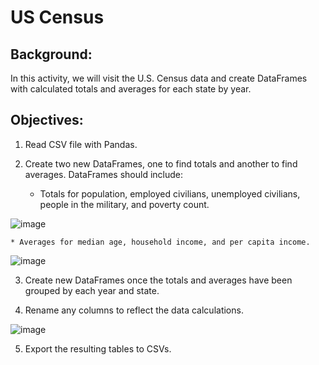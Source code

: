 # US Census

## Background:

In this activity, we will visit the U.S. Census data and create DataFrames with calculated totals and averages for each state by year.

## Objectives:

1. Read CSV file with Pandas.

2. Create two new DataFrames, one to find totals and another to find averages. DataFrames should include:

    * Totals for population, employed civilians, unemployed civilians, people in the military, and poverty count.
    
![image](https://user-images.githubusercontent.com/100891182/181819679-f3e91815-170f-4a4d-abc9-c68b134975a6.png)



    * Averages for median age, household income, and per capita income.

![image](https://user-images.githubusercontent.com/100891182/181819552-541da100-93e8-4a46-8b3c-51ae0a97eded.png)

    
    

3. Create new DataFrames once the totals and averages have been grouped by each year and state.

4. Rename any columns to reflect the data calculations.

![image](https://user-images.githubusercontent.com/100891182/181819234-5ce19298-29d4-4482-817a-e97f33dfbe51.png)


5. Export the resulting tables to CSVs.

